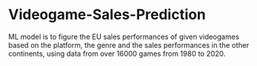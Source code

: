 # Videogame-Sales-Prediction
ML model is to figure the EU sales performances of given videogames based on the platform, the genre and the sales performances in the other continents, using data from over 16000 games from 1980 to 2020.
